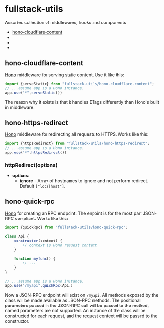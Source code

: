 # fullstack-utils
Assorted collection of middlewares, hooks and components

- [hono-cloudflare-content](#hono-cloudflare-content)
-
-
-

## hono-cloudflare-content
[Hono](https://hono.dev/) middleware for serving static content. Use it like this:
```javascript
import {serveStatic} from "fullstack-utils/hono-cloudflare-content";
// ...assume app is a Hono instance.
app.use("*",serveStatic())
```
The reason why it exists is that it handles ETags differently than Hono's built in middleware.

## hono-https-redirect
[Hono](https://hono.dev/) middleware for redirecting all requests to HTTPS. Works like this:
```javascript
import {httpsRedirect} from "fullstack-utils/hono-https-redirect";
// ...assume app is a Hono instance.
app.use("*",httpsRedirect())
```
### httpRedirect(options)
* __options__:
  * __ignore__ - Array of hostnames to ignore and not perform redirect. Default `["localhost"]`.

## hono-quick-rpc
[Hono](https://hono.dev/) for creating an RPC endpoint. The enpoint is for the most part JSON-RPC
compliant. Works like this:

```javascript
import {quickRpc} from "fullstack-utils/hono-quick-rpc";

class Api {
    constructor(context) {
        // context is Hono request context
    }

    function myfunc() {
        // ...
    }
}

// ...assume app is a Hono instance.
app.use("/myapi",quickRpc(Api))
```
Now a JSON-RPC endpoint will exist on `/myapi`. All methods exposed by the class will be made available
as JSON-RPC methods. The positional parameters passed in the JSON-RPC call will be passed to the method,
named parameters are not supported. An instance of the class will be constructed for each request, 
and the request context will be passed to the constructor.
